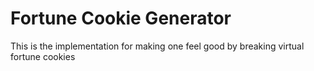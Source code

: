# Fortune Cookie Generator

This is the implementation for making one feel good by breaking virtual fortune cookies
